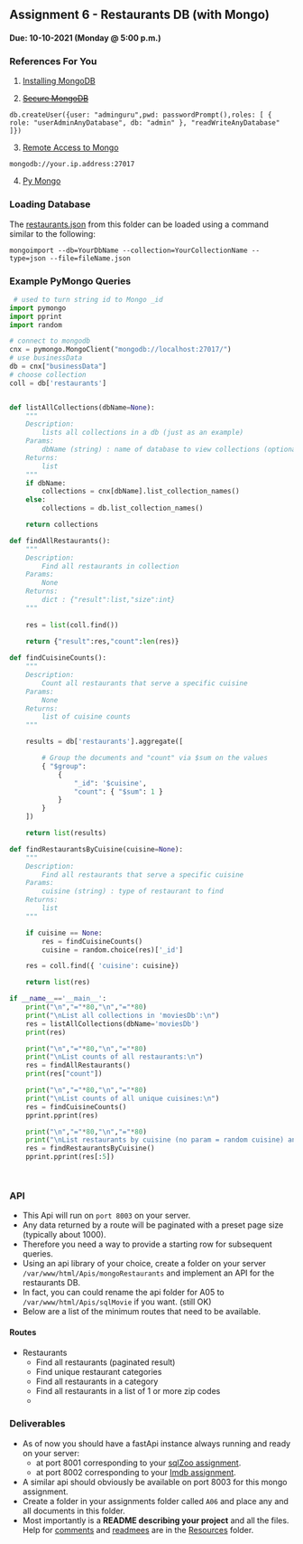 ## Assignment 6 - Restaurants DB (with Mongo)
#### Due: 10-10-2021 (Monday @ 5:00 p.m.)

### References For You  

1. [Installing MongoDB](https://www.digitalocean.com/community/tutorials/how-to-install-mongodb-on-ubuntu-20-04)
   
2. ~~[Secure MongoDB](https://www.digitalocean.com/community/tutorials/how-to-secure-mongodb-on-ubuntu-20-04)~~

```mongo
db.createUser({user: "adminguru",pwd: passwordPrompt(),roles: [ { role: "userAdminAnyDatabase", db: "admin" }, "readWriteAnyDatabase" ]})
```

3. [Remote Access to Mongo](https://www.digitalocean.com/community/tutorials/how-to-configure-remote-access-for-mongodb-on-ubuntu-20-04)

```
mongodb://your.ip.address:27017
```

4. [Py Mongo](https://www.digitalocean.com/community/tutorials/how-to-perform-crud-operations-in-mongodb-using-pymongo-on-ubuntu-20-04)


### Loading Database

The [restaurants.json](restaurant.json) from this folder can be loaded using a command similar to the following:

```
mongoimport --db=YourDbName --collection=YourCollectionName --type=json --file=fileName.json
```

### Example PyMongo Queries

```python
 # used to turn string id to Mongo _id
import pymongo
import pprint
import random

# connect to mongodb
cnx = pymongo.MongoClient("mongodb://localhost:27017/")
# use businessData
db = cnx["businessData"]
# choose collection
coll = db['restaurants']


def listAllCollections(dbName=None):
    """
    Description:
        lists all collections in a db (just as an example)
    Params:
        dbName (string) : name of database to view collections (optional)
    Returns:
        list
    """
    if dbName:
        collections = cnx[dbName].list_collection_names()
    else:
        collections = db.list_collection_names()

    return collections

def findAllRestaurants():
    """
    Description: 
        Find all restaurants in collection
    Params:
        None
    Returns: 
        dict : {"result":list,"size":int}
    """
    
    res = list(coll.find())
    
    return {"result":res,"count":len(res)}

def findCuisineCounts():
    """
    Description: 
        Count all restaurants that serve a specific cuisine
    Params:
        None
    Returns: 
        list of cuisine counts
    """

    results = db['restaurants'].aggregate([

        # Group the documents and "count" via $sum on the values
        { "$group": 
            {
                "_id": '$cuisine',
                "count": { "$sum": 1 }
            }
        }
    ])

    return list(results)

def findRestaurantsByCuisine(cuisine=None):
    """
    Description: 
        Find all restaurants that serve a specific cuisine
    Params:
        cuisine (string) : type of restaurant to find
    Returns: 
        list
    """

    if cuisine == None:
        res = findCuisineCounts()
        cuisine = random.choice(res)['_id']

    res = coll.find({ 'cuisine': cuisine})

    return list(res)

if __name__=='__main__':
    print("\n","="*80,"\n","="*80)
    print("\nList all collections in 'moviesDb':\n")
    res = listAllCollections(dbName='moviesDb')
    print(res)

    print("\n","="*80,"\n","="*80)
    print("\nList counts of all restaurants:\n")
    res = findAllRestaurants()
    print(res["count"])

    print("\n","="*80,"\n","="*80)
    print("\nList counts of all unique cuisines:\n")
    res = findCuisineCounts()
    pprint.pprint(res)

    print("\n","="*80,"\n","="*80)
    print("\nList restaurants by cuisine (no param = random cuisine) and only print 5:\n")
    res = findRestaurantsByCuisine()
    pprint.pprint(res[:5])




```

### API

- This Api will run on `port 8003` on your server.
- Any data returned by a route will be paginated with a preset page size (typically about 1000).
- Therefore you need a way to provide a starting row for subsequent queries.
- Using an api library of your choice, create a folder on your server `/var/www/html/Apis/mongoRestaurants` and implement an API for the restaurants DB. 
- In fact, you can could rename the api folder for A05 to `/var/www/html/Apis/sqlMovie` if you want. (still OK)
- Below are a list of the minimum routes that need to be available.

#### Routes

- Restaurants 
  - Find all restaurants (paginated result)
  - Find unique restaurant categories
  - Find all restaurants in a category
  - Find all restaurants in a list of 1 or more zip codes
  - 



### Deliverables

* As of now you should have a fastApi instance always running and ready on your server:
  * at port 8001 corresponding to your [sqlZoo assignment](../A04/README.md).
  * at port 8002 corresponding to your [Imdb assignment](../A05/README.md).
* A similar api should obviously be available on port 8003 for this mongo assignment.
* Create a folder in your assignments folder called `A06` and place any and all documents in this folder. 
* Most importantly is a **README describing your project** and all the files. Help for [comments](../../Resources/03-Comments/README.md) and [readmees](../../Resources/04-Readmees/README.md) are in the [Resources](../../Resources/README.md) folder.
